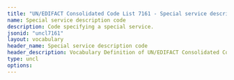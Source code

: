 ```yaml
---
title: "UN/EDIFACT Consolidated Code List 7161 - Special service description code (20B) JSON-LD Vocabulary"
name: Special service description code
description: Code specifying a special service.
jsonid: "uncl7161"
layout: vocabulary
header_name: Special service description code
header_description: Vocabulary Definition of UN/EDIFACT Consolidated Code List 7161 - Special service description code (20B) semantics in HTML format. JSON-LD format is available at [uncl7161.jsonld](/vocabulary/uncl7161.jsonld)
type: uncl
options:
---
```

